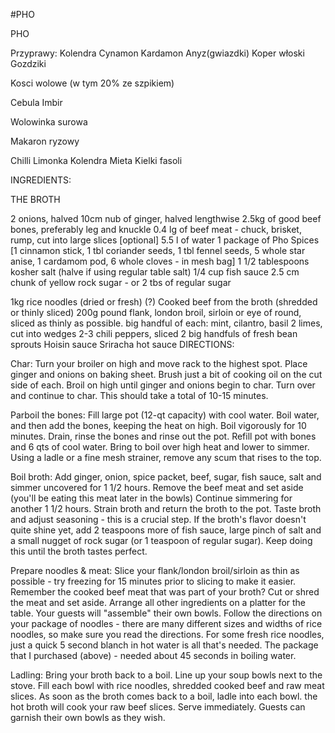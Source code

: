 #PHO

PHO

Przyprawy:
Kolendra
Cynamon
Kardamon
Anyz(gwiazdki)
Koper włoski
Gozdziki


Kosci wolowe (w tym 20% ze szpikiem)

Cebula
Imbir

Wolowinka surowa

Makaron ryzowy

Chilli
Limonka
Kolendra
Mieta
Kielki fasoli

INGREDIENTS:

THE BROTH

2 onions, halved
10cm nub of ginger, halved lengthwise
2.5kg of good beef bones, preferably leg and knuckle
0.4 lg of beef meat - chuck, brisket, rump, cut into large slices [optional]
5.5 l of water
1 package of Pho Spices [1 cinnamon stick, 1 tbl coriander seeds, 1 tbl fennel seeds, 5 whole star anise, 1 cardamom pod, 6 whole cloves - in mesh bag]
1 1/2 tablespoons kosher salt (halve if using regular table salt)
1/4 cup fish sauce
2.5 cm chunk of yellow rock sugar - or 2 tbs of regular sugar

1kg rice noodles (dried or fresh) (?)
Cooked beef from the broth (shredded or thinly sliced)
200g pound flank, london broil, sirloin or eye of round, sliced as thinly as possible.
big handful of each: mint, cilantro, basil
2 limes, cut into wedges
2-3 chili peppers, sliced
2 big handfuls of fresh bean sprouts
Hoisin sauce
Sriracha hot sauce
DIRECTIONS:

Char: Turn your broiler on high and move rack to the highest spot. Place ginger and onions on baking sheet. Brush just a bit of cooking oil on the cut side of each. Broil on high until ginger and onions begin to char. Turn over and continue to char. This should take a total of 10-15 minutes.

Parboil the bones: Fill large pot (12-qt capacity) with cool water. Boil water, and then add the bones, keeping the heat on high. Boil vigorously for 10 minutes. Drain, rinse the bones and rinse out the pot. Refill pot with bones and 6 qts of cool water. Bring to boil over high heat and lower to simmer. Using a ladle or a fine mesh strainer, remove any scum that rises to the top.

Boil broth: Add ginger, onion, spice packet, beef, sugar, fish sauce, salt and simmer uncovered for 1 1/2 hours. Remove the beef meat and set aside (you'll be eating this meat later in the bowls) Continue simmering for another 1 1/2 hours. Strain broth and return the broth to the pot. Taste broth and adjust seasoning - this is a crucial step. If the broth's flavor doesn't quite shine yet, add 2 teaspoons more of fish sauce, large pinch of salt and a small nugget of rock sugar (or 1 teaspoon of regular sugar). Keep doing this until the broth tastes perfect.

Prepare noodles & meat: Slice your flank/london broil/sirloin as thin as possible - try freezing for 15 minutes prior to slicing to make it easier. Remember the cooked beef meat that was part of your broth? Cut or shred the meat and set aside. Arrange all other ingredients on a platter for the table. Your guests will "assemble" their own bowls. Follow the directions on your package of noodles - there are many different sizes and widths of rice noodles, so make sure you read the directions. For some fresh rice noodles, just a quick 5 second blanch in hot water is all that's needed. The package that I purchased (above) - needed about 45 seconds in boiling water.

Ladling: Bring your broth back to a boil. Line up your soup bowls next to the stove. Fill each bowl with rice noodles, shredded cooked beef and raw meat slices. As soon as the broth comes back to a boil, ladle into each bowl. the hot broth will cook your raw beef slices. Serve immediately. Guests can garnish their own bowls as they wish.